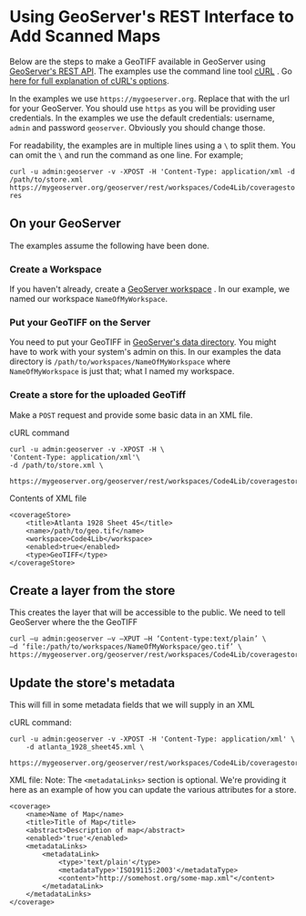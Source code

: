 # Using GeoServer's REST Interface to Add Scanned Maps
Below are the steps to make a GeoTIFF available in GeoServer using [GeoServer's REST API](http://docs.geoserver.org/stable/en/user/rest/). The examples use the command line tool [cURL](https://en.wikipedia.org/wiki/CURL#Examples_of_cURL_use_from_command_line) . Go [here for  full explanation of cURL's options](https://curl.haxx.se/docs/manpage.html).

In the examples we use `https://mygoeserver.org`. Replace that with the url for your GeoServer. You should use `https` as you will be providing user credentials. In the examples we use the default credentials: username, `admin` and password `geoserver`. Obviously you should change those.

For readability, the examples are in multiple lines using a `\`  to split them. You can omit the `\` and run the command as one line. For example;

`curl -u admin:geoserver -v -XPOST -H 'Content-Type: application/xml -d /path/to/store.xml https://mygeoserver.org/geoserver/rest/workspaces/Code4Lib/coveragestores`

## On your GeoServer
The examples assume the following have been done.
### Create a Workspace
If you haven't already, create a [GeoServer workspace](http://docs.geoserver.org/stable/en/user/webadmin/data/workspaces.html) . In our example, we named our workspace `NameOfMyWorkspace`.
### Put your GeoTIFF on the Server
You need to put your GeoTIFF in [GeoServer's data directory](http://docs.geoserver.org/stable/en/user/datadirectory/setting.html#datadir-setting). You might have to work with your system's admin on this. In our examples the data directory is
`/path/to/workspaces/NameOfMyWorkspace` where `NameOfMyWorkspace` is just that; what I named my workspace.

### Create a store for the uploaded GeoTiff
Make a `POST` request and provide some basic data in an XML file.

cURL command
```
curl -u admin:geoserver -v -XPOST -H \
'Content-Type: application/xml'\
-d /path/to/store.xml \
 https://mygeoserver.org/geoserver/rest/workspaces/Code4Lib/coveragestores
```
Contents of XML file
```
<coverageStore>
    <title>Atlanta 1928 Sheet 45</title>
    <name>/path/to/geo.tif</name>
    <workspace>Code4Lib</workspace>
    <enabled>true</enabled>
    <type>GeoTIFF</type>
</coverageStore>
```

## Create a layer from the store
This creates the layer that will be accessible to the public. We need to tell GeoServer where the the GeoTIFF
```
curl –u admin:geoserver –v –XPUT –H ‘Content-type:text/plain’ \
–d ‘file:/path/to/workspaces/NameOfMyWorkspace/geo.tif’ \
https://mygeoserver.org/geoserver/rest/workspaces/Code4Lib/coveragestores/external.geotiffconfigure=first
```

## Update the store's metadata
This will fill in some metadata fields that we will supply in an XML

cURL command:
```
curl -u admin:geoserver -v -XPOST -H 'Content-Type: application/xml' \
    -d atlanta_1928_sheet45.xml \
    https://mygeoserver.org/geoserver/rest/workspaces/Code4Lib/coveragestores/atlanta_1928_sheet45.xml
```
XML file:
Note: The `<metadataLinks>` section is optional. We're providing it here as an example of how you can update the various attributes for a store.
```
<coverage>
	<name>Name of Map</name>
	<title>Title of Map</title>
	<abstract>Description of map</abstract>
	<enabled>'true'</enabled>
	<metadataLinks>
		<metadataLink>
			<type>'text/plain'</type>
			<metadataType>'ISO19115:2003'</metadataType>
			<content>"http://somehost.org/some-map.xml"</content>
		</metadataLink>
	</metadataLinks>
</coverage>


```
